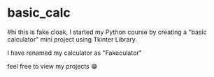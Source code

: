 # basic_calc

#hi this is fake cloak,
I started my Python course by creating a "basic calculator" mini project using Tkinter Library.

I have renamed my calculator as "Fakeculator"

feel free to view my projects 😁

